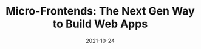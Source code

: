 ---
date: 2021-10-24
hidden: true
publisher: thepracticaldev
tags:
  - micro-frontends
  - development
  - meta
target_url: https://dev.to/ruppysuppy/micro-frontends-the-next-gen-way-to-build-web-apps-16da
title: "Micro-Frontends: The Next Gen Way to Build Web Apps"
---